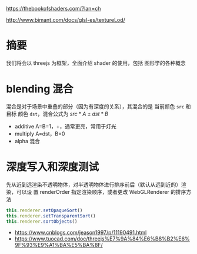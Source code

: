 https://thebookofshaders.com/?lan=ch

http://www.bimant.com/docs/glsl-es/textureLod/

# 摘要

我们将会以 threejs 为框架，全面介绍 shader 的使用，包括 图形学的各种概念

# blending 混合

混合是对于场景中重叠的部分（因为有深度的关系），其混合的是 当前颜色 `src` 和目标
颜色 `dst`，混合公式为 $src * A \pm dst * B$

- additive A=B=1，+，通常更亮，常用于灯光
- multiply A=dst，B=0
- alpha 混合

# 深度写入和深度测试

先从近到远渲染不透明物体，对半透明物体进行排序前后（默认从远到近的）渲染，可以设
置 renderOrder 指定渲染顺序，或者更改 WebGLRenderer 的排序方法

```js
this.renderer.setOpaqueSort()
this.renderer.setTransparentSort()
this.renderer.sortObjects()
```

- https://www.cnblogs.com/jeason1997/p/11190491.html
- https://www.tuocad.com/doc/threejs%E7%9A%84%E6%B8%B2%E6%9F%93%E9%A1%BA%E5%BA%8F/
